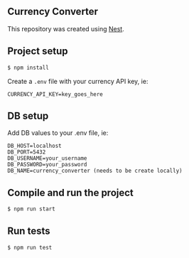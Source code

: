 ## Currency Converter

This repository was created using [Nest](https://github.com/nestjs/nest).

## Project setup

```bash
$ npm install
```

Create a `.env` file with your currency API key, ie:

```
CURRENCY_API_KEY=key_goes_here
```

## DB setup

Add DB values to your .env file, ie:

```
DB_HOST=localhost
DB_PORT=5432
DB_USERNAME=your_username
DB_PASSWORD=your_password
DB_NAME=currency_converter (needs to be create locally)
```

## Compile and run the project

```bash
$ npm run start
```

## Run tests

```bash
$ npm run test
```
